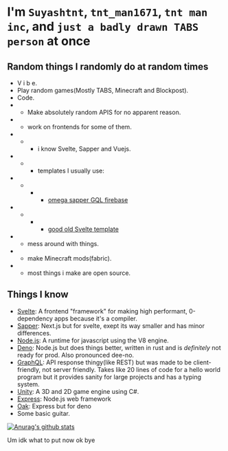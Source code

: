 
# I'm `Suyashtnt`, `tnt_man1671`, `tnt man inc`, and `just a badly drawn TABS person` at once

## Random things I randomly do at random times

 - V i b e.
 - Play random games(Mostly TABS, Minecraft and Blockpost).
 - Code.
 -  - Make absolutely random APIS for no apparent reason.
 -  - work on frontends for some of them.
 -  -  - i know Svelte, Sapper and Vuejs.
 -  - - templates I usually use: 
 -  - - - [omega sapper GQL firebase](https://github.com/babichjacob/sapper-firebase-typescript-graphql-tailwindcss-actions-template)
 -  - - - [good old Svelte template](https://github.com/sveltejs/template)
 -  - mess around with things.
 -  - make Minecraft mods(fabric).
 -  - most things i make are open source.
## Things I know
- [Svelte](https://svelte.dev/): A frontend "framework" for making high performant, 0-dependency apps because it's a compiler.
- [Sapper](https://sapper.svelte.dev/): Next.js but for svelte, exept its way smaller and has minor differences.
- [Node.js](https://nodejs.org/en/): A runtime for javascript using the V8 engine.
- [Deno](https://deno.land/): Node.js but does things better, written in rust and is _definitely_ not ready for prod. Also pronounced dee-no.
- [GraphQL](https://graphql.org/): API response thingy(like REST) but was made to be client-friendly, not server friendly. Takes like 20 lines of code for a hello world program but it provides sanity for large projects and has a typing system.
- [Unity](https://unity.com/): A 3D and 2D game engine using C#.
- [Express](http://expressjs.com/): Node.js web framework
- [Oak](https://oakserver.github.io/oak/): Express but for deno
- Some basic guitar.

[![Anurag's github stats](https://github-readme-stats.vercel.app/api?username=suyashtnt)](https://github.com/anuraghazra/github-readme-stats)


Um idk what to put now ok bye
